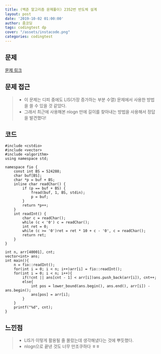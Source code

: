 ```yaml
---
title: (백준 알고리즘 문제풀이) 2352번 반도체 설계
layout: post
date: '2019-10-02 01:00:00'
author: 줌코딩
tags: codingtest dp
cover: "/assets/instacode.png"
categories: codingtest
---
```


## 문제

[문제 링크](https://www.acmicpc.net/problem/2352)

## 문제 접근

>* 이 문제는 디피 중에도 LIS(가장 증가하는 부분 수열) 문제에서 사용한 방법을 쓸 수 있을 것 같았다.
>* 그래서 최근에 사용해본 nlogn 만에 길이를 찾아내는 방법을 사용해서 정답을 발견했다!

## 코드

    #include <cstdio>
    #include <vector>
    #include <algorithm>
    using namespace std;

    namespace fio {
        const int BS = 524288;
        char buf[BS];
        char *p = buf + BS;
        inline char readChar() {
            if (p == buf + BS) {
                fread(buf, 1, BS, stdin);
                p = buf;
            }
            return *p++;
        }
        int readInt() {
            char c = readChar();
            while (c < '0') c = readChar();
            int ret = 0;
            while (c >= '0')ret = ret * 10 + c - '0', c = readChar();
            return ret;
        }
    }

    int n, arr[40001], cnt;
    vector<int> ans;
    int main(){
        n = fio::readInt();
        for(int i = 0; i < n; i++)arr[i] = fio::readInt();
        for(int i = 0; i < n; i++){
            if(!cnt || ans[cnt - 1] < arr[i])ans.push_back(arr[i]), cnt++;
            else{
                int pos = lower_bound(ans.begin(), ans.end(), arr[i]) - ans.begin();
                ans[pos] = arr[i];
            }
        }
        printf("%d", cnt);
    }

## 느낀점

>* LIS가 이렇게 활용될 줄 몰랐는데 생각해냈다는 것에 뿌듯했다.
>* nlogn으로 끝낸 것도 너무 만조쿠하다 ㅎㅎ
